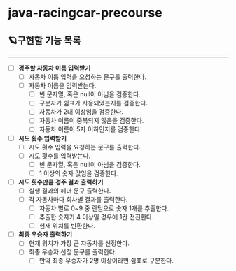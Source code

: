 # java-racingcar-precourse

## 🪐구현할 기능 목록

---

- [ ] **경주할 자동차 이름 입력받기**
    - [ ] 자동차 이름 입력을 요청하는 문구를 출력한다.
    - [ ] 자동차 이름을 입력받는다.
        - [ ] 빈 문자열, 혹은 null이 아님을 검증한다.
        - [ ] 구분자가 쉼표가 사용되었는지를 검증한다.
        - [ ] 자동차가 2대 이상임을 검증한다.
        - [ ] 자동차 이름이 중복되지 않음을 검증한다.
        - [ ] 자동차 이름이 5자 이하인지를 검증한다.

- [ ] **시도 횟수 입력받기**
    - [ ] 시도 횟수 입력을 요청하는 문구를 출력한다.
    - [ ] 시도 횟수를 입력받는다.
        - [ ] 빈 문자열, 혹은 null이 아님을 검증한다.
        - [ ] 1 이상의 숫자 값임을 검증한다.

- [ ] **시도 횟수만큼 경주 결과 출력하기**
    - [ ] 실행 결과의 헤더 문구 출력한다.
    - [ ] 각 자동차마다 회차별 결과를 출력한다.
        - [ ] 자동차 별로 0~9 중 랜덤으로 숫자 1개를 추출한다.
        - [ ] 추출한 숫자가 4 이상일 경우에 1칸 전진한다.
        - [ ] 현재 위치를 반환한다.

- [ ] **최종 우승자 출력하기**
    - [ ] 현재 위치가 가장 큰 자동차를 선정한다.
    - [ ] 최종 우승자 선정 문구를 출력한다.
        - [ ] 만약 최종 우승자가 2명 이상이라면 쉼표로 구분한다.